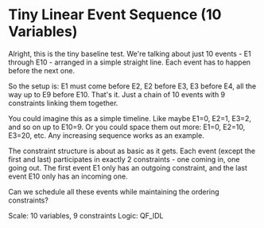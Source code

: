 # Tiny Linear Event Sequence (10 Variables)

Alright, this is the tiny baseline test. We're talking about just 10 events - E1 through E10 - arranged in a simple straight line. Each event has to happen before the next one.

So the setup is: E1 must come before E2, E2 before E3, E3 before E4, all the way up to E9 before E10. That's it. Just a chain of 10 events with 9 constraints linking them together.

You could imagine this as a simple timeline. Like maybe E1=0, E2=1, E3=2, and so on up to E10=9. Or you could space them out more: E1=0, E2=10, E3=20, etc. Any increasing sequence works as an example.

The constraint structure is about as basic as it gets. Each event (except the first and last) participates in exactly 2 constraints - one coming in, one going out. The first event E1 only has an outgoing constraint, and the last event E10 only has an incoming one.

Can we schedule all these events while maintaining the ordering constraints?

Scale: 10 variables, 9 constraints
Logic: QF_IDL
